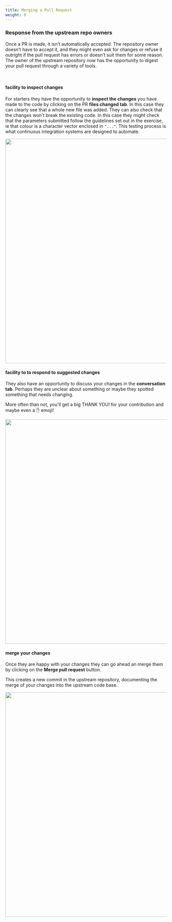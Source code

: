 ```yaml
---
title: Merging a Pull Request
weight: 9
---
```


### Response from the upstream repo owners

Once a PR is made, it isn’t automatically accepted. The repository owner doesn’t have to accept it, and they might even ask for changes or refuse it outright if the pull request has errors or doesn’t suit them for some reason. The owner of the upstream repository now has the opportunity to digest your pull request through a variety of tools. 

<br>

#### facility to inspect changes

For starters they have the opportunity to **inspect the changes** you have made to the code by clicking on the PR **files changed tab**. In this case they can clearly see that a whole new file was added. They can also check that the changes won't break the existing code. In this case they might check that the parameters submitted follow the guidelines set out in the exercise, ie that colour is a character vector enclosed in `"..."`. This testing process is what continuous integration systems are designed to automate.

<img src="/images/pr-filechanges.png" width="700px" />

<br>


#### facility to to respond to suggested changes

They also have an opportunity to discuss your changes in the **conversation tab**. Perhaps they are unclear about something or maybe they spotted something that needs changing. 

More often than not, you'll get a big THANK YOU! for your contribution and maybe even a :raised_hand: emoji!

<img src="/images/pr-response.png" width="700px" />

<br>

#### merge your changes

Once they are happy with your changes they can go ahead an merge them by clicking on the **Merge pull request** button.

This creates a new commit in the upstream repository, documenting the merge of your changes into the upstream code base.

<img src="/images/pr-merged.png" width="700px" />

<br>

